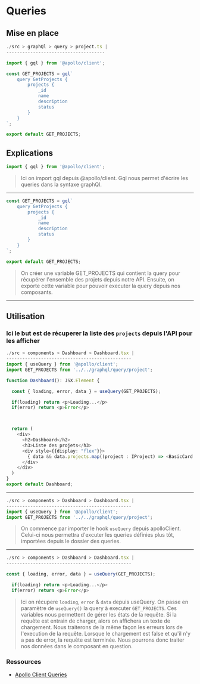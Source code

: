 # Queries 

## Mise en place

```typescript
./src > graphQl > query > project.ts |
-------------------------------------

import { gql } from '@apollo/client';

const GET_PROJECTS = gql`
    query GetProjects {
        projects {
            _id
            name
            description
            status
        }
    }
`;

export default GET_PROJECTS;

```


## Explications

```typescript
import { gql } from '@apollo/client';
```
>Ici on import gql depuis @apollo/client. Gql nous permet d'écrire les queries dans la syntaxe graphQl.
_________________

```typescript
const GET_PROJECTS = gql`
    query GetProjects {
        projects {
            _id
            name
            description
            status
        }
    }
`;

export default GET_PROJECTS;
```

>On créer une variable GET_PROJECTS qui contient la query pour récupérer l'ensemble des projets depuis notre API. Ensuite, on exporte cette variable pour pouvoir executer la query depuis nos composants.

_________________

## Utilisation

### Ici le but est de récuperer la liste des `projects` depuis l'API pour les afficher


```typescript
./src > components > Dashboard > Dashboard.tsx |
-----------------------------------------------
import { useQuery } from '@apollo/client';
import GET_PROJECTS from '../../graphql/query/project';

function Dashboard(): JSX.Element {

  const { loading, error, data } = useQuery(GET_PROJECTS);

  if(loading) return <p>Loading...</p>
  if(error) return <p>Error</p>



  return (
    <div>
      <h2>Dashboard</h2>
      <h3>Liste des projets</h3>
      <div style={{display: "flex"}}>
        { data && data.projects.map((project : IProject) => <BasicCard btn id={project._id} name={project.name} description={project.description} /> ) }
      </div>
    </div>
  )
}
export default Dashboard;
```

_________________
```typescript
./src > components > Dashboard > Dashboard.tsx |
-----------------------------------------------
import { useQuery } from '@apollo/client';
import GET_PROJECTS from '../../graphql/query/project';

```
>On commence par importer le hook `useQuery` depuis apolloClient. Celui-ci nous permettra d'excuter les queries définies plus tôt, importées depuis le dossier des queries.
_________________
```typescript
./src > components > Dashboard > Dashboard.tsx |
-----------------------------------------------

const { loading, error, data } = useQuery(GET_PROJECTS);

  if(loading) return <p>Loading...</p>
  if(error) return <p>Error</p>
```
>Ici on récupere `loading`, `error` & `data` depuis useQuery. On passe en paramètre de `useQuery()` la query à executer `GET_PROJECTS`.
Ces variables nous permettent de gérer les états de la requête. 
Si la requête est entrain de charger, alors on affichera un texte de chargement. Nous traiterons de la même façon les erreurs lors de l'execution de la requête. Lorsque le chargement est false et qu'il n'y a pas de error, la requête est terminée. Nous pourrons donc traiter nos données dans le composant en question. 


### Ressources 

- [Apollo Client Queries](https://www.apollographql.com/docs/react/data/queries/)


